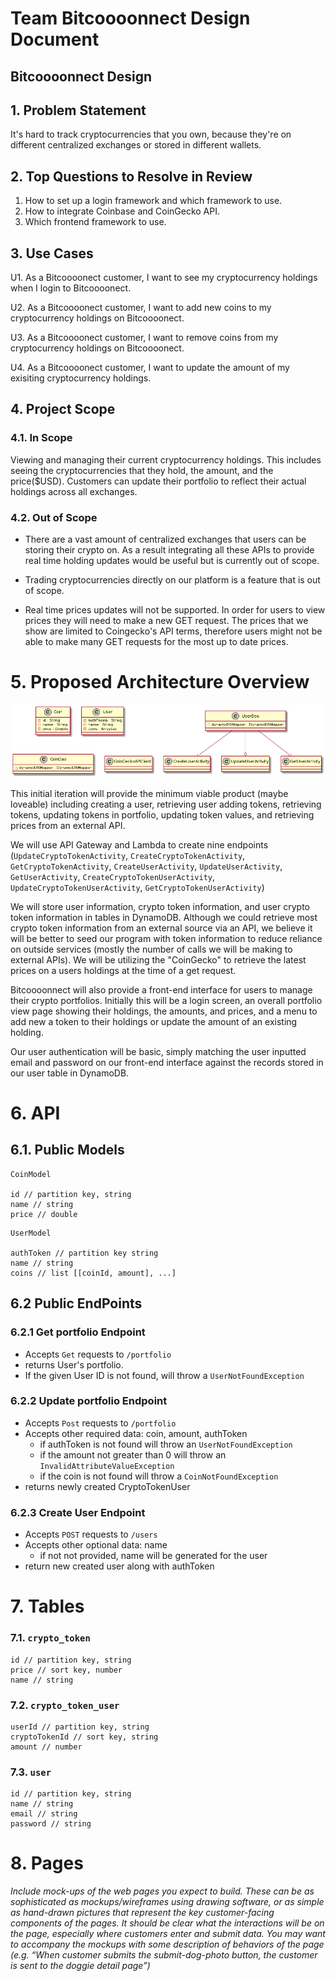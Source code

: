# Team Bitcoooonnect Design Document

## Bitcoooonnect Design

## 1. Problem Statement

It's hard to track cryptocurrencies that you own, because they're on different centralized exchanges or stored in different wallets.

## 2. Top Questions to Resolve in Review

1. How to set up a login framework and which framework to use.
2. How to integrate Coinbase and CoinGecko API.
3. Which frontend framework to use.

## 3. Use Cases

U1. As a Bitcoooonect customer, I want to see my cryptocurrency holdings when I login to Bitcoooonect.

U2. As a Bitcoooonect customer, I want to add new coins to my cryptocurrency holdings on Bitcoooonect.
    
U3. As a Bitcoooonect customer, I want to remove coins from my cryptocurrency holdings on Bitcoooonect.

U4. As a Bitcoooonect customer, I want to update the amount of my exisiting cryptocurrency holdings.

## 4. Project Scope

### 4.1. In Scope

Viewing and managing their current cryptocurrency holdings. This includes seeing the cryptocurrencies that they hold, the amount,
and the price($USD). Customers can update their portfolio to reflect their actual holdings across all exchanges.

### 4.2. Out of Scope

* There are a vast amount of centralized exchanges that users can be storing their crypto on. As a result integrating all these APIs to provide real time holding updates would be useful but is currently out of scope.

* Trading cryptocurrencies directly on our platform is a feature that is out of scope.

* Real time prices updates will not be supported. In order for users to view prices they will need to make a new GET request. The prices that we show are limited to Coingecko's API terms, therefore users might not be able to make many GET requests for the most up to date prices. 

# 5. Proposed Architecture Overview

![BitcoooonectCD](diagrams/BitcoooonectCD1.png)

This initial iteration will provide the minimum viable product (maybe loveable) including creating a user, retrieving user adding tokens, retrieving tokens, updating tokens in portfolio, updating token values, and retrieving prices from an external API.

We will use API Gateway and Lambda to create nine endpoints (`UpdateCryptoTokenActivity`, `CreateCryptoTokenActivity`, `GetCryptoTokenActivity`, `CreateUserActivity`, `UpdateUserActivity`, `GetUserActivity`, `CreateCryptoTokenUserActivity`, `UpdateCryptoTokenUserActivity`, `GetCryptoTokenUserActivity`)

We will store user information, crypto token information, and user crypto token information in tables in DynamoDB. Although we could retrieve most crypto token information from an external source via an API, we believe it will be better to seed our program with token information to reduce reliance on outside services (mostly the number of calls we will be making to external APIs). We will be utilizing the "CoinGecko" to retrieve the latest prices on a users holdings at the time of a get request.

Bitcoooonnect will also provide a front-end interface for users to manage their crypto portfolios. Initially this will be a login screen, an overall portfolio view page showing their holdings, the amounts, and prices, and a menu to add new a token to their holdings or update the amount of an existing holding.

Our user authentication will be basic, simply matching the user inputted email and password on our front-end interface against the records stored in our user table in DynamoDB.

# 6. API

## 6.1. Public Models

```
CoinModel

id // partition key, string
name // string
price // double
```

```
UserModel

authToken // partition key string
name // string
coins // list [[coinId, amount], ...]
```

## 6.2 Public EndPoints

### 6.2.1 Get portfolio Endpoint
  * Accepts `Get` requests to `/portfolio`
  * returns User's portfolio.
  * If the given User ID is not found, will throw a `UserNotFoundException`
### 6.2.2 Update portfolio Endpoint
  * Accepts `Post` requests to `/portfolio` 
  * Accepts other required data: coin, amount, authToken
    * if authToken is not found will throw an `UserNotFoundException`
    * if the amount not greater than 0 will throw an `InvalidAttributeValueException`
    * if the coin is not found will throw a `CoinNotFoundException`
  * returns newly created CryptoTokenUser
### 6.2.3 Create User Endpoint
  * Accepts `POST` requests to `/users`
  * Accepts other optional data: name
    * if not not provided, name will be generated for the user
  * return new created user along with authToken


# 7. Tables
### 7.1. `crypto_token`
```
id // partition key, string
price // sort key, number
name // string
```

### 7.2. `crypto_token_user`
```
userId // partition key, string
cryptoTokenId // sort key, string
amount // number
```

### 7.3. `user`
```
id // partition key, string
name // string
email // string
password // string
```

# 8. Pages

*Include mock-ups of the web pages you expect to build. These can be as
sophisticated as mockups/wireframes using drawing software, or as simple as
hand-drawn pictures that represent the key customer-facing components of the
pages. It should be clear what the interactions will be on the page, especially
where customers enter and submit data. You may want to accompany the mockups
with some description of behaviors of the page (e.g. “When customer submits the
submit-dog-photo button, the customer is sent to the doggie detail page”)*

